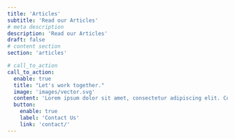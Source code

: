 ```yaml
---
title: 'Articles'
subtitle: 'Read our Articles'
# meta description
description: 'Read our Articles'
draft: false
# content section
section: 'articles'

# call_to_action
call_to_action:
  enable: true
  title: "Let's work together."
  image: 'images/vector.svg'
  content: 'Lorem ipsum dolor sit amet, consectetur adipiscing elit. Consequat tristique eget amet, tempus eu at consecttur.'
  button:
    enable: true
    label: 'Contact Us'
    link: 'contact/'
---
```

